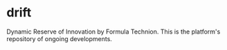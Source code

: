 # drift
Dynamic Reserve of Innovation by Formula Technion. This is the platform's repository of ongoing developments.
